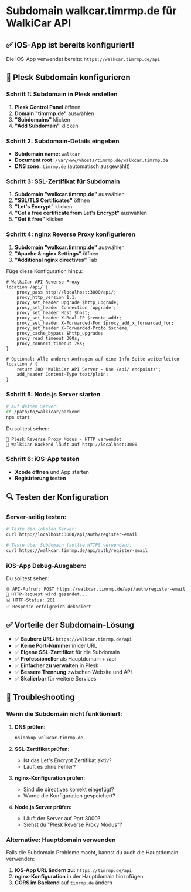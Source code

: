 # Subdomain walkcar.timrmp.de für WalkiCar API

## ✅ iOS-App ist bereits konfiguriert!

Die iOS-App verwendet bereits: `https://walkcar.timrmp.de/api`

## 🔧 Plesk Subdomain konfigurieren

### Schritt 1: Subdomain in Plesk erstellen

1. **Plesk Control Panel** öffnen
2. **Domain "timrmp.de"** auswählen
3. **"Subdomains"** klicken
4. **"Add Subdomain"** klicken

### Schritt 2: Subdomain-Details eingeben

- **Subdomain name:** `walkcar`
- **Document root:** `/var/www/vhosts/timrmp.de/walkcar.timrmp.de`
- **DNS zone:** `timrmp.de` (automatisch ausgewählt)

### Schritt 3: SSL-Zertifikat für Subdomain

1. **Subdomain "walkcar.timrmp.de"** auswählen
2. **"SSL/TLS Certificates"** öffnen
3. **"Let's Encrypt"** klicken
4. **"Get a free certificate from Let's Encrypt"** auswählen
5. **"Get it free"** klicken

### Schritt 4: nginx Reverse Proxy konfigurieren

1. **Subdomain "walkcar.timrmp.de"** auswählen
2. **"Apache & nginx Settings"** öffnen
3. **"Additional nginx directives"** Tab

Füge diese Konfiguration hinzu:

```nginx
# WalkiCar API Reverse Proxy
location /api/ {
    proxy_pass http://localhost:3000/api/;
    proxy_http_version 1.1;
    proxy_set_header Upgrade $http_upgrade;
    proxy_set_header Connection 'upgrade';
    proxy_set_header Host $host;
    proxy_set_header X-Real-IP $remote_addr;
    proxy_set_header X-Forwarded-For $proxy_add_x_forwarded_for;
    proxy_set_header X-Forwarded-Proto $scheme;
    proxy_cache_bypass $http_upgrade;
    proxy_read_timeout 300s;
    proxy_connect_timeout 75s;
}

# Optional: Alle anderen Anfragen auf eine Info-Seite weiterleiten
location / {
    return 200 'WalkiCar API Server - Use /api/ endpoints';
    add_header Content-Type text/plain;
}
```

### Schritt 5: Node.js Server starten

```bash
# Auf deinem Server:
cd /path/to/walkicar/backend
npm start
```

Du solltest sehen:
```
🔄 Plesk Reverse Proxy Modus - HTTP verwendet
🚗 WalkiCar Backend läuft auf http://localhost:3000
```

### Schritt 6: iOS-App testen

- **Xcode öffnen** und App starten
- **Registrierung testen**

## 🔍 Testen der Konfiguration

### Server-seitig testen:
```bash
# Teste den lokalen Server:
curl http://localhost:3000/api/auth/register-email

# Teste über Subdomain (sollte HTTPS verwenden):
curl https://walkcar.timrmp.de/api/auth/register-email
```

### iOS-App Debug-Ausgaben:
Du solltest sehen:
```
🌐 API-Aufruf: POST https://walkcar.timrmp.de/api/auth/register-email
📡 HTTP-Request wird gesendet...
📊 HTTP-Status: 201
✅ Response erfolgreich dekodiert
```

## ✅ Vorteile der Subdomain-Lösung

- ✅ **Saubere URL:** `https://walkcar.timrmp.de/api`
- ✅ **Keine Port-Nummer** in der URL
- ✅ **Eigene SSL-Zertifikat** für die Subdomain
- ✅ **Professioneller** als Hauptdomain + /api
- ✅ **Einfacher zu verwalten** in Plesk
- ✅ **Bessere Trennung** zwischen Website und API
- ✅ **Skalierbar** für weitere Services

## 🚨 Troubleshooting

### Wenn die Subdomain nicht funktioniert:

1. **DNS prüfen:**
   ```bash
   nslookup walkcar.timrmp.de
   ```

2. **SSL-Zertifikat prüfen:**
   - Ist das Let's Encrypt Zertifikat aktiv?
   - Läuft es ohne Fehler?

3. **nginx-Konfiguration prüfen:**
   - Sind die directives korrekt eingefügt?
   - Wurde die Konfiguration gespeichert?

4. **Node.js Server prüfen:**
   - Läuft der Server auf Port 3000?
   - Siehst du "Plesk Reverse Proxy Modus"?

### Alternative: Hauptdomain verwenden

Falls die Subdomain Probleme macht, kannst du auch die Hauptdomain verwenden:

1. **iOS-App URL ändern zu:** `https://timrmp.de/api`
2. **nginx-Konfiguration** in der Hauptdomain hinzufügen
3. **CORS im Backend** auf `timrmp.de` ändern
